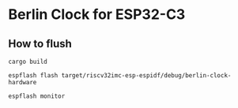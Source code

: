 # Berlin Clock for ESP32-C3

## How to flush

```shell
cargo build
```

```shell
espflash flash target/riscv32imc-esp-espidf/debug/berlin-clock-hardware
```

```shell
espflash monitor 
```